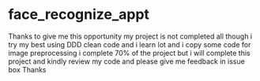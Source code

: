 # face_recognize_appt
Thanks to give me this opportunity my project is not completed all though i try my best using DDD clean code and i learn lot 
and i copy some code for image preprocessing  i complete 70% of the project but i will complete this project 
and kindly review my code and please give me feedback in issue box 
Thanks
